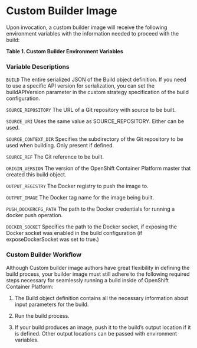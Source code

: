 # Custom Builder Image

Upon invocation, a custom builder image will receive the following environment variables with the information needed to proceed with the build:

**Table 1. Custom Builder Environment Variables**

### Variable Descriptions

`BUILD`                The entire serialized JSON of the Build object definition. If you need to use a specific API version for serialization, you can set the buildAPIVersion parameter in the custom strategy specification of the build configuration.

`SOURCE_REPOSITORY`    The URL of a Git repository with source to be built.

`SOURCE_URI`           Uses the same value as SOURCE_REPOSITORY. Either can be used.

`SOURCE_CONTEXT_DIR`   Specifies the subdirectory of the Git repository to be used when building. Only present if defined.

`SOURCE_REF`           The Git reference to be built.

`ORIGIN_VERSION`       The version of the OpenShift Container Platform master that created this build object.

`OUTPUT_REGISTRY`      The Docker registry to push the image to.

`OUTPUT_IMAGE`         The Docker tag name for the image being built.

`PUSH_DOCKERCFG_PATH`  The path to the Docker credentials for running a docker push operation.

`DOCKER_SOCKET`        Specifies the path to the Docker socket, if exposing the Docker socket was enabled in the build configuration (if exposeDockerSocket was set to true.)


### Custom Builder Workflow


Although Custom builder image authors have great flexibility in defining the build process, your builder image must still adhere to the following required steps necessary for seamlessly running a build inside of OpenShift Container Platform:

1.    The Build object definition contains all the necessary information about input parameters for the build.

2.    Run the build process.

3.    If your build produces an image, push it to the build’s output location if it is defined. Other output locations can be passed with environment variables.




